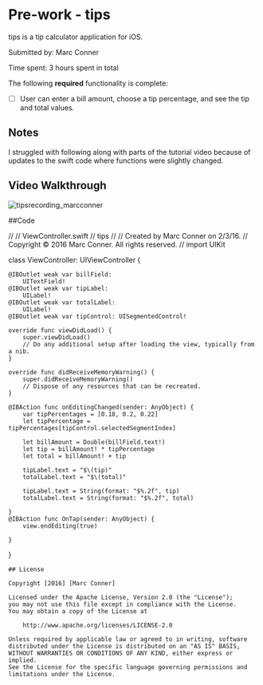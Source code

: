 # Pre-work - tips

tips is a tip calculator application for iOS.

Submitted by: Marc Conner

Time spent: 3 hours spent in total

The following **required** functionality is complete:
* [ ] User can enter a bill amount, choose a tip percentage, and see the tip and total values.

## Notes
I struggled with following along with parts of the tutorial video because of updates to the swift code where functions were slightly changed.

## Video Walkthrough

![tipsrecording_marcconner](https://cloud.githubusercontent.com/assets/17102056/12870427/514d7890-cd12-11e5-86ce-dd90578dffd6.gif)

##Code

//
//  ViewController.swift
//  tips
//
//  Created by Marc Conner on 2/3/16.
//  Copyright © 2016 Marc Conner. All rights reserved.
//
import UIKit

class ViewController: UIViewController {


    @IBOutlet weak var billField:
        UITextField!
    @IBOutlet weak var tipLabel:
        UILabel!
    @IBOutlet weak var totalLabel:
        UILabel!
    @IBOutlet weak var tipControl: UISegmentedControl!
   
    override func viewDidLoad() {
        super.viewDidLoad()
        // Do any additional setup after loading the view, typically from a nib.
    }

    override func didReceiveMemoryWarning() {
        super.didReceiveMemoryWarning()
        // Dispose of any resources that can be recreated.
    }

    @IBAction func onEditingChanged(sender: AnyObject) {
        var tipPercentages = [0.18, 0.2, 0.22]
        let tipPercentage = tipPercentages[tipControl.selectedSegmentIndex]
        
        let billAmount = Double(billField.text!)
        let tip = billAmount! * tipPercentage
        let total = billAmount! + tip
        
        tipLabel.text = "$\(tip)"
        totalLabel.text = "$\(total)"
        
        tipLabel.text = String(format: "$%.2f", tip)
        totalLabel.text = String(format: "$%.2f", total)
        
    }
    @IBAction func OnTap(sender: AnyObject) {
        view.endEditing(true)
        
    }
}
    
    ## License

    Copyright [2016] [Marc Conner]

    Licensed under the Apache License, Version 2.0 (the "License");
    you may not use this file except in compliance with the License.
    You may obtain a copy of the License at

        http://www.apache.org/licenses/LICENSE-2.0

    Unless required by applicable law or agreed to in writing, software
    distributed under the License is distributed on an "AS IS" BASIS,
    WITHOUT WARRANTIES OR CONDITIONS OF ANY KIND, either express or implied.
    See the License for the specific language governing permissions and
    limitations under the License.


